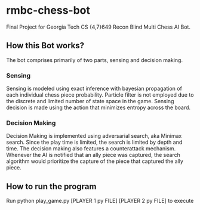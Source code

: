 # rmbc-chess-bot
Final Project for Georgia Tech CS {4,7}649 Recon Blind Multi Chess AI Bot.  
## How this Bot works?
The bot comprises primarily of two parts, sensing and decision making.  
### Sensing
Sensing is modeled using exact inference with bayesian propagation of each individual chess piece probability. Particle filter is not employed due to the discrete and limited number of state space in the game. Sensing decision is made using the action that minimizes entropy across the board.  

### Decision Making
Decision Making is implemented using adversarial search, aka Minimax search. Since the play time is limited, the search is limited by depth and time.  The decision making also features a counterattack mechanism. Whenever the AI is notified that an ally piece was captured, the search algorithm would prioritize the capture of the piece that captured the ally piece. 

## How to run the program
Run python play_game.py [PLAYER 1 py FILE] [PLAYER 2 py FILE] to execute
